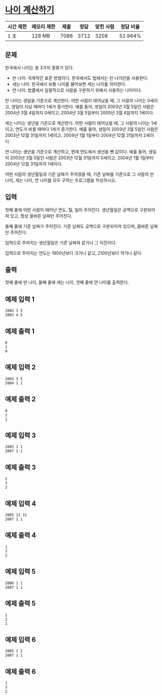 # [나이 계산하기](https://www.acmicpc.net/problem/16199)

| 시간 제한 | 메모리 제한 | 제출 | 정답 | 맞힌 사람 | 정답 비율 |
| --- | --- | --- | --- | --- | --- |
| 1 초 | 128 MB | 7086 | 3712 | 3208 | 52.964% |

## 문제

한국에서 나이는 총 3가지 종류가 있다.

- 만 나이: 국제적인 표준 방법이다. 한국에서도 법에서는 만 나이만을 사용한다.
- 세는 나이: 한국에서 보통 나이를 물어보면 세는 나이를 의미한다.
- 연 나이: 법률에서 일괄적으로 사람을 구분하기 위해서 사용하는 나이이다.

만 나이는 생일을 기준으로 계산한다. 어떤 사람이 태어났을 때, 그 사람의 나이는 0세이고, 생일이 지날 때마다 1세가 증가한다. 예를 들어, 생일이 2003년 3월 5일인 사람은 2004년 3월 4일까지 0세이고, 2004년 3월 5일부터 2005년 3월 4일까지 1세이다.

세는 나이는 생년을 기준으로 계산한다. 어떤 사람이 태어났을 때, 그 사람의 나이는 1세이고, 연도가 바뀔 때마다 1세가 증가한다. 예를 들어, 생일이 2003년 3월 5일인 사람은 2003년 12월 31일까지 1세이고, 2004년 1월 1일부터 2004년 12월 31일까지 2세이다.

연 나이는 생년을 기준으로 계산하고, 현재 연도에서 생년을 뺀 값이다. 예를 들어, 생일이 2003년 3월 5일인 사람은 2003년 12월 31일까지 0세이고, 2004년 1월 1일부터 2004년 12월 31일까지 1세이다.

어떤 사람의 생년월일과 기준 날짜가 주어졌을 때, 기준 날짜를 기준으로 그 사람의 만 나이, 세는 나이, 연 나이를 모두 구하는 프로그램을 작성하시오.

## 입력

첫째 줄에 어떤 사람이 태어난 연도, 월, 일이 주어진다. 생년월일은 공백으로 구분되어져 있고, 항상 올바른 날짜만 주어진다.

둘째 줄에 기준 날짜가 주어진다. 기준 날짜도 공백으로 구분되어져 있으며, 올바른 날짜만 주어진다.

입력으로 주어지는 생년월일은 기준 날짜와 같거나 그 이전이다.

입력으로 주어지는 연도는 1900년보다 크거나 같고, 2100년보다 작거나 같다.

## 출력

첫째 줄에 만 나이, 둘째 줄에 세는 나이, 셋째 줄에 연 나이를 출력한다.

## 예제 입력 1

```
2003 3 5
2003 4 5

```

## 예제 출력 1

```
0
1
0

```

## 예제 입력 2

```
2003 3 5
2004 1 1

```

## 예제 출력 2

```
0
2
1

```

## 예제 입력 3

```
2005 1 1
2007 1 1

```

## 예제 출력 3

```
2
3
2

```

## 예제 입력 4

```
2005 12 31
2007 1 1

```

## 예제 출력 4

```
1
3
2

```

## 예제 입력 5

```
2006 1 1
2007 1 1

```

## 예제 출력 5

```
1
2
1

```

## 예제 입력 6

```
2005 1 2
2007 1 1

```

## 예제 출력 6

```
1
3
2
```
